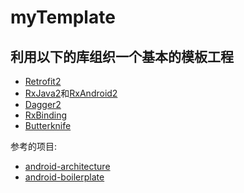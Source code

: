 # myTemplate

利用以下的库组织一个基本的模板工程
-----
- [Retrofit2](http://square.github.io/retrofit/)
- [RxJava2](https://github.com/ReactiveX/RxJava)和[RxAndroid2](https://github.com/ReactiveX/RxAndroid)
- [Dagger2](http://google.github.io/dagger/)
- [RxBinding](https://github.com/JakeWharton/RxBinding)
- [Butterknife](https://github.com/JakeWharton/butterknife)









参考的项目:
- [android-architecture](https://github.com/googlesamples/android-architecture)
- [android-boilerplate](https://github.com/ribot/android-boilerplate)










